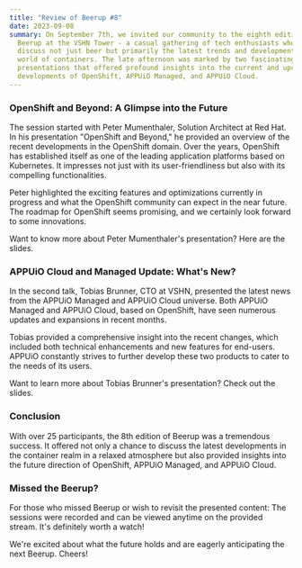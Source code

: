 ```yaml
---
title: "Review of Beerup #8"
date: 2023-09-08
summary: On September 7th, we invited our community to the eighth edition of
  Beerup at the VSHN Tower - a casual gathering of tech enthusiasts who wish to
  discuss not just beer but primarily the latest trends and developments in the
  world of containers. The late afternoon was marked by two fascinating
  presentations that offered profound insights into the current and upcoming
  developments of OpenShift, APPUiO Managed, and APPUiO Cloud.
---
```

### OpenShift and Beyond: A Glimpse into the Future 

The session started with Peter Mumenthaler, Solution Architect at Red Hat. In his presentation "OpenShift and Beyond," he provided an overview of the recent developments in the OpenShift domain. Over the years, OpenShift has established itself as one of the leading application platforms based on Kubernetes. It impresses not just with its user-friendliness but also with its compelling functionalities.

Peter highlighted the exciting features and optimizations currently in progress and what the OpenShift community can expect in the near future. The roadmap for OpenShift seems promising, and we certainly look forward to some innovations.

Want to know more about Peter Mumenthaler's presentation? Here are the slides.

### APPUiO Cloud and Managed Update: What's New? 

In the second talk, Tobias Brunner, CTO at VSHN, presented the latest news from the APPUiO Managed and APPUiO Cloud universe. Both APPUiO Managed and APPUiO Cloud, based on OpenShift, have seen numerous updates and expansions in recent months.

Tobias provided a comprehensive insight into the recent changes, which included both technical enhancements and new features for end-users. APPUiO constantly strives to further develop these two products to cater to the needs of its users.

Want to learn more about Tobias Brunner's presentation? Check out the slides.

### Conclusion 

With over 25 participants, the 8th edition of Beerup was a tremendous success. It offered not only a chance to discuss the latest developments in the container realm in a relaxed atmosphere but also provided insights into the future direction of OpenShift, APPUiO Managed, and APPUiO Cloud.

### Missed the Beerup? 

For those who missed Beerup or wish to revisit the presented content: The sessions were recorded and can be viewed anytime on the provided stream. It's definitely worth a watch!

We're excited about what the future holds and are eagerly anticipating the next Beerup. Cheers!